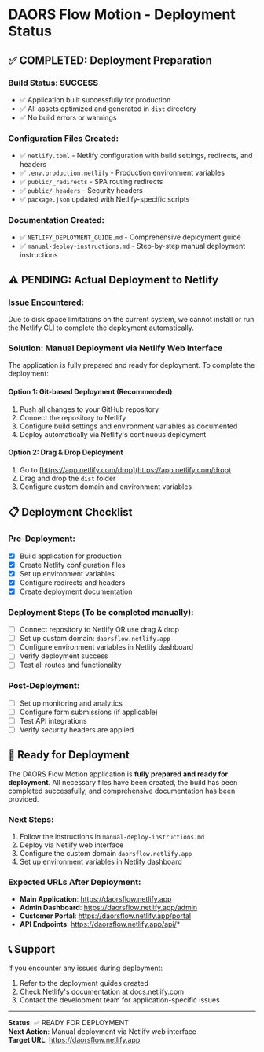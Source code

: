 # DAORS Flow Motion - Deployment Status

## ✅ COMPLETED: Deployment Preparation

### Build Status: SUCCESS
- ✅ Application built successfully for production
- ✅ All assets optimized and generated in `dist` directory
- ✅ No build errors or warnings

### Configuration Files Created:
- ✅ `netlify.toml` - Netlify configuration with build settings, redirects, and headers
- ✅ `.env.production.netlify` - Production environment variables
- ✅ `public/_redirects` - SPA routing redirects
- ✅ `public/_headers` - Security headers
- ✅ `package.json` updated with Netlify-specific scripts

### Documentation Created:
- ✅ `NETLIFY_DEPLOYMENT_GUIDE.md` - Comprehensive deployment guide
- ✅ `manual-deploy-instructions.md` - Step-by-step manual deployment instructions

## ⚠️ PENDING: Actual Deployment to Netlify

### Issue Encountered:
Due to disk space limitations on the current system, we cannot install or run the Netlify CLI to complete the deployment automatically.

### Solution: Manual Deployment via Netlify Web Interface

The application is fully prepared and ready for deployment. To complete the deployment:

#### Option 1: Git-based Deployment (Recommended)
1. Push all changes to your GitHub repository
2. Connect the repository to Netlify
3. Configure build settings and environment variables as documented
4. Deploy automatically via Netlify's continuous deployment

#### Option 2: Drag & Drop Deployment
1. Go to [https://app.netlify.com/drop](https://app.netlify.com/drop)
2. Drag and drop the `dist` folder
3. Configure custom domain and environment variables

## 📋 Deployment Checklist

### Pre-Deployment:
- [x] Build application for production
- [x] Create Netlify configuration files
- [x] Set up environment variables
- [x] Configure redirects and headers
- [x] Create deployment documentation

### Deployment Steps (To be completed manually):
- [ ] Connect repository to Netlify OR use drag & drop
- [ ] Set up custom domain: `daorsflow.netlify.app`
- [ ] Configure environment variables in Netlify dashboard
- [ ] Verify deployment success
- [ ] Test all routes and functionality

### Post-Deployment:
- [ ] Set up monitoring and analytics
- [ ] Configure form submissions (if applicable)
- [ ] Test API integrations
- [ ] Verify security headers are applied

## 🚀 Ready for Deployment

The DAORS Flow Motion application is **fully prepared and ready for deployment**. All necessary files have been created, the build has been completed successfully, and comprehensive documentation has been provided.

### Next Steps:
1. Follow the instructions in `manual-deploy-instructions.md`
2. Deploy via Netlify web interface
3. Configure the custom domain `daorsflow.netlify.app`
4. Set up environment variables in Netlify dashboard

### Expected URLs After Deployment:
- **Main Application**: https://daorsflow.netlify.app
- **Admin Dashboard**: https://daorsflow.netlify.app/admin
- **Customer Portal**: https://daorsflow.netlify.app/portal
- **API Endpoints**: https://daorsflow.netlify.app/api/*

## 📞 Support

If you encounter any issues during deployment:
1. Refer to the deployment guides created
2. Check Netlify's documentation at [docs.netlify.com](https://docs.netlify.com)
3. Contact the development team for application-specific issues

---

**Status**: ✅ READY FOR DEPLOYMENT  
**Next Action**: Manual deployment via Netlify web interface  
**Target URL**: https://daorsflow.netlify.app